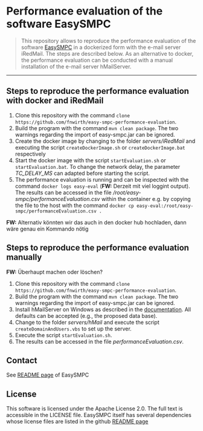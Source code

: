 # Performance evaluation of the software EasySMPC

> This repository allows to reproduce the performance evaluation of the software [EasySMPC](https://github.com/prasser/easy-smpc) in a dockerized form with the e-mail server  iRedMail. The steps are described below. 
> As an alternative to docker, the performance evaluation can be conducted with a manual installation of the e-mail server hMailServer.

---

## Steps to reproduce the performance evaluation with docker and iRedMail
1. Clone this repository with the command `clone https://github.com/fnwirth/easy-smpc-performance-evaluation`.
1. Build the program with the command `mvn clean package`. The two warnings regarding the import of easy-smpc.jar can be ignored.
1. Create the docker image by changing to the folder *servers/iRedMail* and executing the script `createDockerImage.sh` or `createDockerImage.bat` respectively
1. Start the docker image with the script `startEvaluation.sh` or `startEvaluation.bat`. To change the network delay, the parameter *TC_DELAY_MS* can adapted before starting the script.
1. The performance evaluation is running and can be inspected with the command `docker logs easy-eval` (**FW:** Derzeit mit viel loggint output). The results can be accessed in the file */root/easy-smpc/performanceEvaluation.csv* within the container e.g. by copying the file to the host with the command `docker cp easy-eval:/root/easy-smpc/performanceEvaluation.csv .`

**FW:** Alternativ könnten wir das auch in den docker hub hochladen, dann wäre genau ein Kommando nötig

## Steps to reproduce the performance evaluation manually

**FW:** Überhaupt machen oder löschen?
1. Clone this repository with the command `clone https://github.com/fnwirth/easy-smpc-performance-evaluation`.
1. Build the program with the command `mvn clean package`. The two warnings regarding the import of easy-smpc.jar can be ignored.
1. Install hMailServer on Windows as described in the [documentation](https://www.hmailserver.com/documentation/latest/?page=howto_install). All defaults can be accepted (e.g., the proposed data base).
1. Change to the folder *servers/hMail* and execute the script `createDomainAndUsers.vbs` to set up the server.
1. Execute the script `startEvaluation.sh`.
1. The results can be accessed in the file *performanceEvaluation.csv*.

## Contact
See [README page](https://github.com/prasser/easy-smpc/edit/master/README.md) of EasySMPC

## License
This software is licensed under the Apache License 2.0. The full text is accessible in the LICENSE file. EasySMPC itself has several dependencies whose license files are listed in the github [README page](https://github.com/prasser/easy-smpc/edit/master/README.md)
